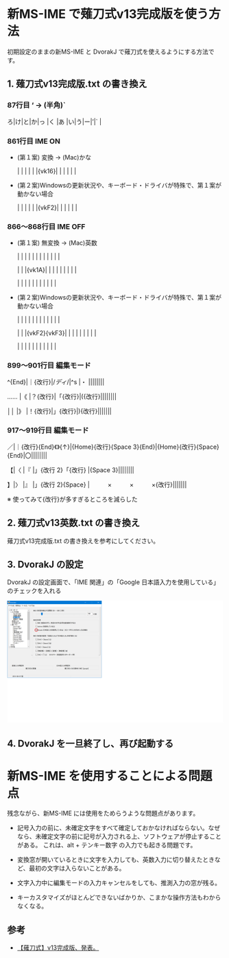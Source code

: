# 新MS-IME で薙刀式v13完成版を使う方法

初期設定のままの新MS-IME と DvorakJ で薙刀式を使えるようにする方法です。

## 1. 薙刀式v13完成版.txt の書き換え

### 87行目 ‘ → (半角)`
ろ|け|と|か|っ  |く  |あ  |い|う|ー|’|` |

### 861行目 IME ON
* (第１案) 変換 → (Mac)かな

  |  |  |  |  |  |{vk16}|  |  |  |  |  |

* (第２案)Windowsの更新状況や、キーボード・ドライバが特殊で、第１案が動かない場合

  |  |  |  |  |  |{vkF2}|  |  |  |  |  |

### 866〜868行目 IME OFF
* (第１案) 無変換 → (Mac)英数

  |  |  |      |  |  |  |  |  |  |  |  |

  |  |  |{vk1A}|  |  |  |  |  |  |  |  |

  |  |  |      |  |  |  |  |  |  |  |

* (第２案)Windowsの更新状況や、キーボード・ドライバが特殊で、第１案が動かない場合

  |  |  |            |  |  |  |  |  |  |  |  |

  |  |  |{vkF2}{vkF3}|  |  |  |  |  |  |  |  |

  |  |  |            |  |  |  |  |  |  |  |

### 899〜901行目 編集モード
^{End}|｜{改行}|/*ディ*/|^s      |・     ||||||||

……  |《      |？{改行}|「{改行}|({改行}||||||||

││  |》      |！{改行}|」{改行}|){改行}|||||||

### 917〜919行目 編集モード
／|｜{改行}{End}《》{↑}|{Home}{改行}{Space 3}{End}|{Home}{改行}{Space}{End}|〇||||||||

【|〈                   |『                        |」{改行 2}「{改行}      |{Space 3}||||||||

】|〉                   |』                        |」{改行 2}{Space}       |　　　×　　　×　　　×{改行}|||||||

※ 使ってみて{改行}が多すぎるところを減らした

## 2. 薙刀式v13英数.txt の書き換え

薙刀式v13完成版.txt の書き換えを参考にしてください。

## 3. DvorakJ の設定

DvorakJ の設定画面で、「IME 関連」の「Google 日本語入力を使用している」のチェックを入れる

![IME 関連](DvorakJ_Setting.png)

## 4. DvorakJ を一旦終了し、再び起動する

# 新MS-IME を使用することによる問題点

残念ながら、新MS-IME には使用をためらうような問題点があります。

* 記号入力の前に、未確定文字をすべて確定しておかなければならない。なぜなら、未確定文字の前に記号が入力される上、ソフトウェアが停止することがある。
これは、alt + テンキー数字 の入力でも起きる問題です。

* 変換窓が開いているときに文字を入力しても、英数入力に切り替えたときなど、最初の文字は入らないことがある。

* 文字入力中に編集モードの入力キャンセルをしても、推測入力の窓が残る。

* キーカスタマイズがほとんどできないばかりか、こまかな操作方法もわからなくなる。

## 参考

* [【薙刀式】v13完成版、発表。](http://oookaworks.seesaa.net/article/479173898.html#gsc.tab=0)
